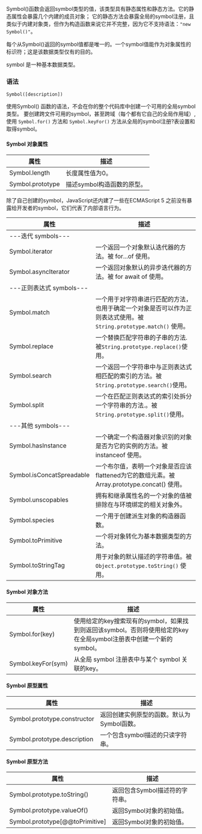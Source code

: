 Symbol()函数会返回symbol类型的值，该类型具有静态属性和静态方法。它的静态属性会暴露几个内建的成员对象；
它的静态方法会暴露全局的symbol注册，且类似于内建对象类，但作为构造函数来说它并不完整，因为它不支持语法：`"new Symbol()"`。

每个从Symbol()返回的symbol值都是唯一的。一个symbol值能作为对象属性的标识符；这是该数据类型仅有的目的。

symbol 是一种基本数据类型。

### 语法
```
Symbol([description])
```
使用Symbol() 函数的语法，不会在你的整个代码库中创建一个可用的全局symbol类型。
要创建跨文件可用的symbol，甚至跨域（每个都有它自己的全局作用域）,
使用 `Symbol.for()` 方法和 `Symbol.keyFor()` 方法从全局的symbol注册?表设置和取得symbol。

#### Symbol 对象属性
| 属性	             | 描述                     |
| ---                | ---                     |
| Symbol.length	 | 长度属性值为0。 |
| Symbol.prototype	 | 描述symbol构造函数的原型。 |


除了自己创建的symbol，JavaScript还内建了一些在ECMAScript 5 之前没有暴露给开发者的symbol，它们代表了内部语言行为。

| 属性	                  | 描述                     |
| ---                     | ---                     |
| ---迭代 symbols---      |                          |
| Symbol.iterator	      | 一个返回一个对象默认迭代器的方法。被 for...of 使用。 |
| Symbol.asyncIterator    | 一个返回对象默认的异步迭代器的方法。被 for await of 使用。 |
| ---正则表达式 symbols--- |                          |
| Symbol.match	          | 一个用于对字符串进行匹配的方法，也用于确定一个对象是否可以作为正则表达式使用。被 `String.prototype.match()` 使用。 |
| Symbol.replace          | 一个替换匹配字符串的子串的方法. 被`String.prototype.replace()`使用。 |
| Symbol.search           | 一个返回一个字符串中与正则表达式相匹配的索引的方法。被`String.prototype.search()`使用。 |
| Symbol.split            | 一个在匹配正则表达式的索引处拆分一个字符串的方法.。被`String.prototype.split()`使用。|
| ---其他 symbols---      |                          |
|Symbol.hasInstance       |一个确定一个构造器对象识别的对象是否为它的实例的方法。被 instanceof 使用。|
|Symbol.isConcatSpreadable|一个布尔值，表明一个对象是否应该flattened为它的数组元素。被 Array.prototype.concat() 使用。|
|Symbol.unscopables       |拥有和继承属性名的一个对象的值被排除在与环境绑定的相关对象外。|
|Symbol.species           |一个用于创建派生对象的构造器函数。|
|Symbol.toPrimitive       |一个将对象转化为基本数据类型的方法。|
|Symbol.toStringTag       |用于对象的默认描述的字符串值。被 `Object.prototype.toString()` 使用。|

#### Symbol 对象方法

| 属性	             | 描述                     |
| ---                | ---                     |
| Symbol.for(key)	 | 使用给定的key搜索现有的symbol，如果找到则返回该symbol。否则将使用给定的key在全局symbol注册表中创建一个新的symbol。 |
| Symbol.keyFor(sym) | 从全局 symbol 注册表中与某个 symbol 关联的key。 |

#### Symbol 原型属性

| 属性	                      | 描述                     |
| ---                         | ---                     |
| Symbol.prototype.constructor| 返回创建实例原型的函数。默认为Symbol函数。 |
| Symbol.prototype.description| 一个包含symbol描述的只读字符串。 |

#### Symbol 原型方法

| 属性	                           | 描述                     |
| ---                              | ---                     |
| Symbol.prototype.toString()      | 返回包含Symbol描述符的字符串。 |
| Symbol.prototype.valueOf()       | 返回Symbol对象的初始值。 |
| Symbol.prototype\[@@toPrimitive] | 返回Symbol对象的初始值。 |